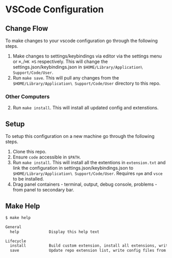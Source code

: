 # VSCode Configuration

## Change Flow
To make changes to your vscode configuration go through the following steps.

1. Make changes to settings/keybindings via editor via the settings menu or `⌘,`/`⌘K ⌘S` respectively. This will change the settings.json/keybindings.json in `$HOME/Library/Application\ Support/Code/User`.
2. Run `make save`. This will pull any changes from the `$HOME/Library/Application\ Support/Code/User` directory to this repo.

### Other Computers
2. Run `make install`. This will install all updated config and extenstions.

## Setup
To setup this configuration on a new machine go through the following steps.

1. Clone this repo.
2. Ensure `code` accessible in `$PATH`.
3. Run `make install`. This will install all the extentions in `extension.txt` and link the configuration in settings.json/keybindings.json to `$HOME/Library/Application\ Support/Code/User`. Requires `npm` and `vsce` to be installed.
4. Drag panel containers - terminal, output, debug console, problems - from panel to secondary bar.

## Make Help
```txt
$ make help

General
  help             Display this help text

Lifecycle
  install          Build custom extension, install all extensions, write config files
  save             Update repo extension list, write config files from user directory to repo
```
